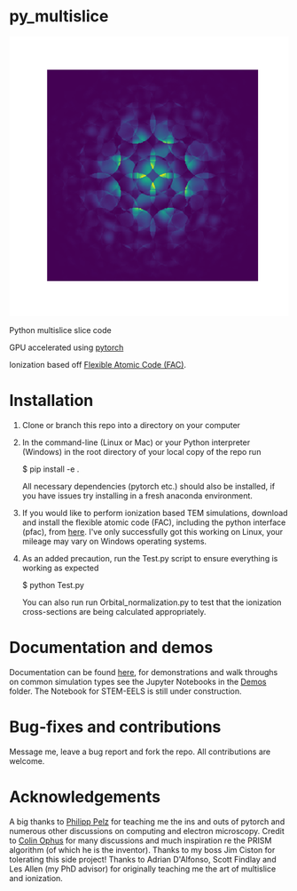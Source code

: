 # py_multislice

![](cbed.png)

Python multislice slice code

GPU accelerated using 
[pytorch](https://pytorch.org/)

Ionization based off [Flexible Atomic Code (FAC)](https://github.com/flexible-atomic-code/fac).

# Installation

1. Clone or branch this repo into a directory on your computer

2. In the command-line (Linux or Mac) or your Python interpreter (Windows) in the root directory of your local copy of the repo run

    $ pip install -e .

   All necessary dependencies (pytorch etc.) should also be installed, if you have issues try installing in a fresh anaconda environment.

3. If you would like to perform ionization based TEM simulations, download and install the flexible atomic code (FAC), including the python interface (pfac), from [here](https://github.com/flexible-atomic-code/fac). I've only successfully got this working on Linux, your mileage may vary on Windows operating systems. 

4. As an added precaution, run the Test.py script to ensure everything is working as expected

    $ python Test.py

    You can also run run Orbital_normalization.py to test that the ionization cross-sections are being calculated appropriately.

# Documentation and demos

Documentation can be found [here](html/pyms/), for demonstrations and walk throughs on common simulation types see the Jupyter Notebooks in the [Demos](Demos/) folder. The Notebook for STEM-EELS is still under construction.

# Bug-fixes and contributions

Message me, leave a bug report and fork the repo. All contributions are welcome.

# Acknowledgements

A big thanks to [Philipp Pelz](https://github.com/PhilippPelz) for teaching me the ins and outs of pytorch and numerous other discussions on computing and electron microscopy. Credit to [Colin Ophus](https://github.com/cophus) for many discussions and much inspiration re the PRISM algorithm (of which he is the inventor). Thanks to my boss Jim Ciston for tolerating this side project! Thanks to Adrian D'Alfonso, Scott Findlay and Les Allen (my PhD advisor) for originally teaching me the art of multislice and ionization.


